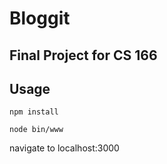 # Bloggit
## Final Project for CS 166

## Usage
`npm install`

`node bin/www`

navigate to localhost:3000

